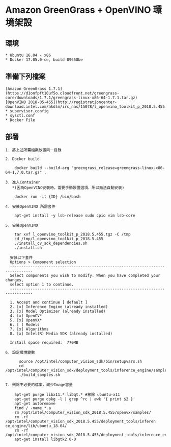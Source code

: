 # Amazon GreenGrass + OpenVINO  環境架設

  ## 環境 
    * Ubuntu 16.04 - x86
    * Docker 17.05.0-ce, build 89658be
  
  ## 準備下列檔案
    [Amazon GreenGrass 1.7.1](https://d1onfpft10uf5o.cloudfront.net/greengrass-core/downloads/1.7.1/greengrass-linux-x86-64-1.7.1.tar.gz)
    [OpenVINO 2018-05-455](http://registrationcenter-download.intel.com/akdlm/irc_nas/15078/l_openvino_toolkit_p_2018.5.455.tgz)
    * supervisor.config
    * sysctl.conf
    * Docker File

  ## 部署
    1. 將上述所需檔案放置同一目錄

    2. Docker build
```
    docker build --build-arg "greengrass_release=greengrass-linux-x86-64-1.7.0.tar.gz" .
```
    3. 進入Container 
       *(因為OpenVINO安裝時，需要手動設置選項，所以無法自動安裝)
```
    docker run -it {ID} /bin/bash
```
    4. 安裝OpenVINO 所需套件
```
    apt-get install -y lsb-release sudo cpio vim lsb-core
```

    5. 安裝OpenVINO
```
    tar xvf l_openvino_toolkit_p_2018.5.455.tgz -C /tmp
    cd /tmp/l_openvino_toolkit_p_2018.5.455
    ./install_cv_sdk_dependencies.sh
    ./install.sh
```
      安裝以下套件
      Options > Component selection
      --------------------------------------------------------------------------------
      Select components you wish to modify. When you have completed your changes,
      select option 1 to continue.
      --------------------------------------------------------------------------------

      1. Accept and continue [ default ]
      2. [x] Inference Engine (already installed)
      3. [x] Model Optimizer (already installed)
      4. [x] OpenCV*
      5. [x] OpenVX*
      6. [ ] Models
      7. [x] Algorithms
      8. [x] Intel(R) Media SDK (already installed)

      Install space required:  770MB

    6. 設定環境變數
```
      source /opt/intel/computer_vision_sdk/bin/setupvars.sh
      cd /opt/intel/computer_vision_sdk/deployment_tools/inference_engine/samples
      ./build_samples.sh
```

    7. 刪除不必要的檔案，減少Image容量
```
    apt-get purge libx11.* libqt.* #移除 ubuntu-x11
    apt-get purge dpkg -l | grep ^rc | awk '{ print $2 }'
    apt-get autoremove
    find / -name *.a
    rm /opt/intel/computer_vision_sdk_2018.5.455/openvx/samples/
    rm -rf /opt/intel/computer_vision_sdk_2018.5.455/deployment_tools/inferen ce_engine/lib/ubuntu_18.04/
    rm -rf /opt/intel/computer_vision_sdk_2018.5.455/deployment_tools/inference_engine/lib/centos_7.4/
    apt-get install libgtk2.0-0
```
